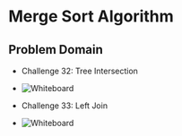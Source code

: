 # Merge Sort Algorithm

## Problem Domain

- Challenge 32: Tree Intersection
- ![Whiteboard](./assets/challenge32.png)

- Challenge 33: Left Join
- ![Whiteboard](./assets/challenge33.png)
